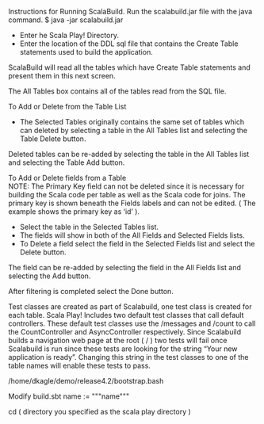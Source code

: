 Instructions for Running ScalaBuild.
Run the scalabuild.jar file with the java command. 
$ java -jar scalabuild.jar

* Enter he Scala Play! Directory. 
* Enter the location of the DDL sql file that contains the Create Table statements used to build the application.

ScalaBuild will read all the tables which have Create Table statements and present them in this next screen.

The All Tables box contains all of the tables read from the SQL file.   

To Add or Delete from the Table List
* The Selected Tables originally contains the same set of tables which can deleted by selecting a table in the All Tables list and selecting the Table Delete button.

Deleted tables can be re-added by selecting the table in the All Tables list and selecting the Table Add button.

To Add or Delete fields from a Table\
NOTE:   The Primary Key field can not be deleted since it is necessary for building the Scala code per table as well as the Scala code for joins.     The primary key is shown beneath the Fields labels and can not be edited.   ( The example shows the primary key as ‘id’ ). 
* Select the table in the Selected Tables list.
* The fields will show in both of the All Fields and Selected Fields lists.
* To Delete a field select the field in the Selected Fields list and select the Delete button.

The field can be re-added by selecting the field in the All Fields list and selecting the Add button.

After filtering is completed select the Done button.  

Test classes are created as part of Scalabuild, one test class is created for each table.     Scala Play! Includes two default test classes that call default controllers.     These default test classes use the /messages and /count to call the CountController and AsyncController respectively.   Since Scalabuild builds a navigation web page at the root ( / )   two tests will fail once Scalabuild is run since these tests are looking for the string “Your new application is ready”.    Changing this string in the test classes to one of the table names will enable these tests to pass.   

/home/dkagle/demo/release4.2/bootstrap.bash

Modify build.sbt name := """name"""

cd ( directory you specified as the scala play directory ) 

